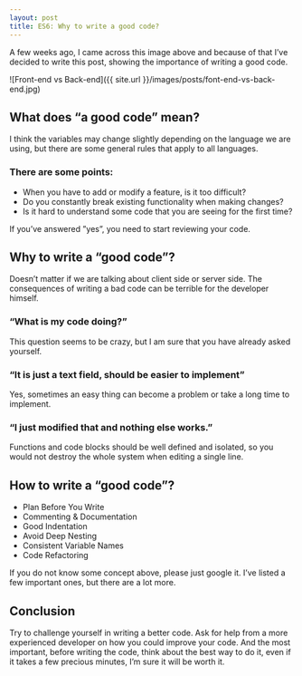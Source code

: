 ```yaml
---
layout: post
title: ES6: Why to write a good code?
---
```


A few weeks ago, I came across this image above and because of that I’ve decided to write this post, showing the importance of writing a good code.

![Front-end vs Back-end]({{ site.url }}/images/posts/font-end-vs-back-end.jpg)

## What does “a good code” mean?

I think the variables may change slightly depending on the language we are using, but there are some general rules that apply to all languages.

### There are some points:

- When you have to add or modify a feature, is it too difficult?
- Do you constantly break existing functionality when making changes?
- Is it hard to understand some code that you are seeing for the first time?

If you’ve answered ”yes”, you need to start reviewing your code.

## Why to write a “good code”?

Doesn’t matter if we are talking about client side or server side. The consequences of writing a bad code can be terrible for the developer himself.

### “What is my code doing?”
This question seems to be crazy, but I am sure that you have already asked yourself.

### “It is just a text field, should be easier to implement”
Yes, sometimes an easy thing can become a problem or take a long time to implement.

### “I just modified that and nothing else works.”
Functions and code blocks should be well defined and isolated, so you would not destroy the whole system when editing a single line.

## How to write a “good code”?

- Plan Before You Write
- Commenting & Documentation
- Good Indentation
- Avoid Deep Nesting
- Consistent Variable Names
- Code Refactoring

If you do not know some concept above, please just google it. I’ve listed a few important ones, but there are a lot more.

## Conclusion

Try to challenge yourself in writing a better code. Ask for help from a more experienced developer on how you could improve your code. And the most important, before writing the code, think about the best way to do it, even if it takes a few precious minutes, I’m sure it will be worth it.